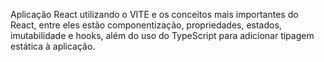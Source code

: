 Aplicação React utilizando o VITE e os conceitos mais importantes do React, entre eles estão componentização, propriedades, estados, imutabilidade e hooks, além do uso do TypeScript para adicionar tipagem estática à aplicação.
